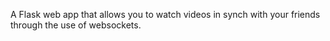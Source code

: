 A Flask web app that allows you to watch videos in synch with your friends through the use of websockets.
